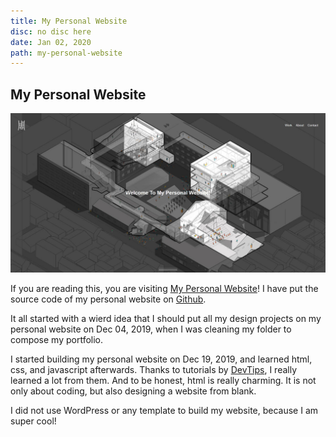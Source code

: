 ```yaml
---
title: My Personal Website
disc: no disc here
date: Jan 02, 2020
path: my-personal-website
---
```

<special>
</special>

## My Personal Website

![Website](../images/articles/other_01/Website.jpg)

If you are reading this, you are visiting [My Personal Website](https://zznewclear13.me)! I have put the source code of my personal website on [Github](https://github.com/zznewclear13/zznewclear13.me).

It all started with a wierd idea that I should put all my design projects on my personal website on Dec 04, 2019, when I was cleaning my folder to compose my portfolio.

I started building my personal website on Dec 19, 2019, and learned html, css, and javascript afterwards. Thanks to tutorials by [DevTips](https://www.youtube.com/channel/UCyIe-61Y8C4_o-zZCtO4ETQ), I really learned a lot from them. And to be honest, html is really charming. It is not only about coding, but also designing a website from blank.

I did not use WordPress or any template to build my website, because I am super cool! 